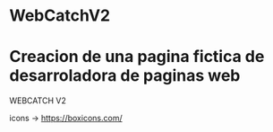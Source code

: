 
# WebCatchV2
Creacion de una pagina fictica de desarroladora de paginas web
=======
WEBCATCH V2

icons -> https://boxicons.com/

